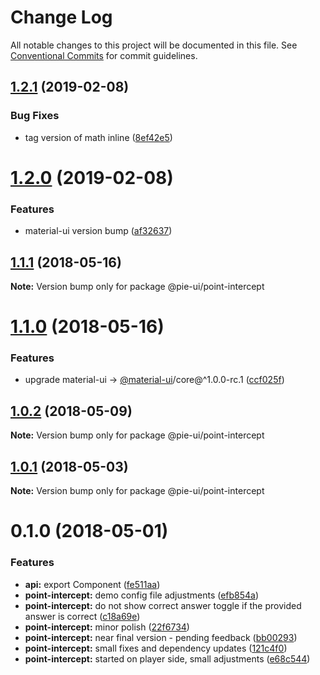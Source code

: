 # Change Log

All notable changes to this project will be documented in this file.
See [Conventional Commits](https://conventionalcommits.org) for commit guidelines.

## [1.2.1](https://github.com/pie-framework/pie-ui/compare/@pie-ui/point-intercept@1.2.0...@pie-ui/point-intercept@1.2.1) (2019-02-08)


### Bug Fixes

* tag version of math inline ([8ef42e5](https://github.com/pie-framework/pie-ui/commit/8ef42e5))





# [1.2.0](https://github.com/pie-framework/pie-ui/compare/@pie-ui/point-intercept@1.1.1...@pie-ui/point-intercept@1.2.0) (2019-02-08)


### Features

* material-ui version bump ([af32637](https://github.com/pie-framework/pie-ui/commit/af32637))





<a name="1.1.1"></a>
## [1.1.1](https://github.com/pie-framework/pie-ui/compare/@pie-ui/point-intercept@1.1.0...@pie-ui/point-intercept@1.1.1) (2018-05-16)




**Note:** Version bump only for package @pie-ui/point-intercept

<a name="1.1.0"></a>
# [1.1.0](https://github.com/pie-framework/pie-ui/compare/@pie-ui/point-intercept@1.0.2...@pie-ui/point-intercept@1.1.0) (2018-05-16)


### Features

* upgrade material-ui -> [@material-ui](https://github.com/material-ui)/core@^1.0.0-rc.1 ([ccf025f](https://github.com/pie-framework/pie-ui/commit/ccf025f))




<a name="1.0.2"></a>
## [1.0.2](https://github.com/pie-framework/pie-ui/compare/@pie-ui/point-intercept@1.0.1...@pie-ui/point-intercept@1.0.2) (2018-05-09)




**Note:** Version bump only for package @pie-ui/point-intercept

<a name="1.0.1"></a>
## [1.0.1](https://github.com/pie-framework/pie-ui/compare/@pie-ui/point-intercept@1.0.0...@pie-ui/point-intercept@1.0.1) (2018-05-03)




**Note:** Version bump only for package @pie-ui/point-intercept

<a name="0.1.0"></a>
# 0.1.0 (2018-05-01)


### Features

* **api:** export Component ([fe511aa](https://github.com/pie-framework/pie-ui/commit/fe511aa))
* **point-intercept:** demo config file adjustments ([efb854a](https://github.com/pie-framework/pie-ui/commit/efb854a))
* **point-intercept:** do not show correct answer toggle if the provided answer is correct ([c18a69e](https://github.com/pie-framework/pie-ui/commit/c18a69e))
* **point-intercept:** minor polish ([22f6734](https://github.com/pie-framework/pie-ui/commit/22f6734))
* **point-intercept:** near final version - pending feedback ([bb00293](https://github.com/pie-framework/pie-ui/commit/bb00293))
* **point-intercept:** small fixes and dependency updates ([121c4f0](https://github.com/pie-framework/pie-ui/commit/121c4f0))
* **point-intercept:** started on player side, small adjustments ([e68c544](https://github.com/pie-framework/pie-ui/commit/e68c544))
